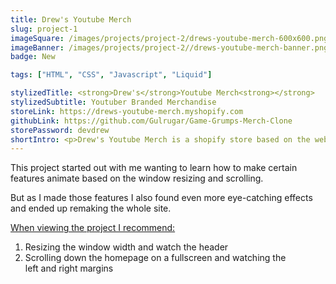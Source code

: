 ```yaml
---
title: Drew's Youtube Merch
slug: project-1
imageSquare: /images/projects/project-2/drews-youtube-merch-600x600.png
imageBanner: /images/projects/project-2//drews-youtube-merch-banner.png
badge: New

tags: ["HTML", "CSS", "Javascript", "Liquid"]

stylizedTitle: <strong>Drew's</strong>Youtube Merch<strong></strong>
stylizedSubtitle: Youtuber Branded Merchandise
storeLink: https://drews-youtube-merch.myshopify.com
githubLink: https://github.com/Gulrugar/Game-Grumps-Merch-Clone
storePassword: devdrew
shortIntro: <p>Drew's Youtube Merch is a shopify store based on the website merch.gamegrumps</p>
---
```


<p>
  This project started out with me wanting to learn how to make certain
  features animate based on the window resizing and scrolling.
</p>
<p>
  But as I made those features I also found even more eye-catching effects
  and ended up remaking the whole site.
</p>
<p style="text-decoration: underline">
  When viewing the project I recommend:
</p>
<ol style="max-width: 600px; margin-left: auto; margin-right: auto">
  <li>Resizing the window width and watch the header</li>
  <li>
    Scrolling down the homepage on a fullscreen and watching the <br />
    left and right margins
  </li>
</ol>
